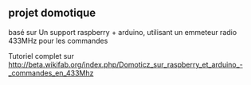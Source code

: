 ## projet domotique

basé sur Un support raspberry + arduino, utilisant un emmeteur radio 433MHz pour les commandes

Tutoriel complet sur http://beta.wikifab.org/index.php/Domoticz_sur_raspberry_et_arduino_-_commandes_en_433Mhz
